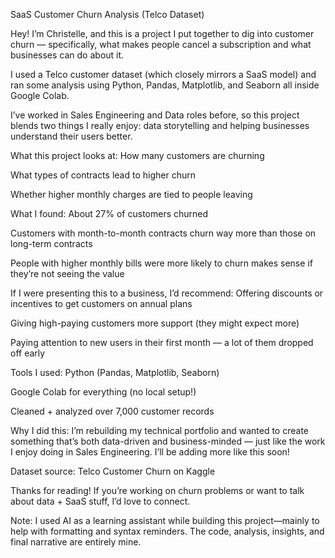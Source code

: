  SaaS Customer Churn Analysis (Telco Dataset)
 
Hey! I’m Christelle, and this is a project I put together to dig into customer churn — specifically, what makes people cancel a subscription and what businesses can do about it.

I used a Telco customer dataset (which closely mirrors a SaaS model) and ran some analysis using Python, Pandas, Matplotlib, and Seaborn  all inside Google Colab.

I’ve worked in Sales Engineering and Data roles before, so this project blends two things I really enjoy: data storytelling and helping businesses understand their users better.

What this project looks at:
How many customers are churning

What types of contracts lead to higher churn

Whether higher monthly charges are tied to people leaving

What I found:
About 27% of customers churned

Customers with month-to-month contracts churn way more than those on long-term contracts

People with higher monthly bills were more likely to churn makes sense if they’re not seeing the value

If I were presenting this to a business, I’d recommend:
Offering discounts or incentives to get customers on annual plans

Giving high-paying customers more support (they might expect more)

Paying attention to new users in their first month — a lot of them dropped off early

Tools I used:
Python (Pandas, Matplotlib, Seaborn)

Google Colab for everything (no local setup!)

Cleaned + analyzed over 7,000 customer records

Why I did this:
I’m rebuilding my technical portfolio and wanted to create something that’s both data-driven and business-minded — just like the work I enjoy doing in Sales Engineering. I’ll be adding more like this soon!

Dataset source:
Telco Customer Churn on Kaggle

Thanks for reading!
If you’re working on churn problems or want to talk about data + SaaS stuff, I’d love to connect.

Note: I used AI as a learning assistant while building this project—mainly to help with formatting and syntax reminders. The code, analysis, insights, and final narrative are entirely mine.

